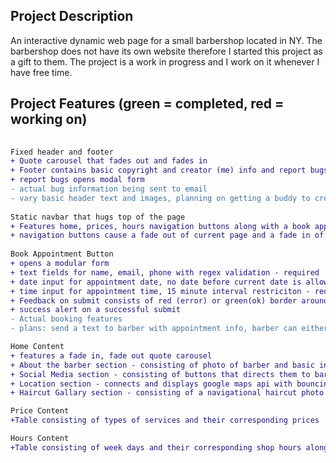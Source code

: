 ## Project Description

An interactive dynamic web page for a small barbershop located in NY. The barbershop does not have its own website therefore I started this project as a gift to them. The project is a work in progress and I work on it whenever I have free time.

## Project Features (green = completed, red = working on)

  ```diff
    
  Fixed header and footer
  + Quote carousel that fades out and fades in
  + Footer contains basic copyright and creator (me) info and report bugs button
  + report bugs opens modal form
  - actual bug information being sent to email
  - vary basic header text and images, planning on getting a buddy to create a logo
    
  Static navbar that hugs top of the page
  + Features home, prices, hours navigation buttons along with a book appointment button
  + navigation buttons cause a fade out of current page and a fade in of new page
    
  Book Appointment Button
  + opens a modular form
  + text fields for name, email, phone with regex validation - required
  + date input for appointment date, no date before current date is allowed - required
  + time input for appointment time, 15 minute interval restriciton - required
  + Feedback on submit consists of red (error) or green(ok) border around fields with matching text
  + success alert on a successful submit
  - Actual booking features
  - plans: send a text to barber with appointment info, barber can either accept or decline via text which is relyed back to customer
  
  Home Content
  + features a fade in, fade out quote carousel
  + About the barber section - consisting of photo of barber and basic information
  + Social Media section - consisting of buttons that directs them to barber's social media account
  + Location section - connects and displays google maps api with bouncing marker on the shop's location, also features basic shop location info
  + Haircut Gallary section - consisting of a navigational haircut photo carousel
  
  Price Content 
  +Table consisting of types of services and their corresponding prices
  
  Hours Content
  +Table consisting of week days and their corresponding shop hours along accepting walk-ins/appointments info
